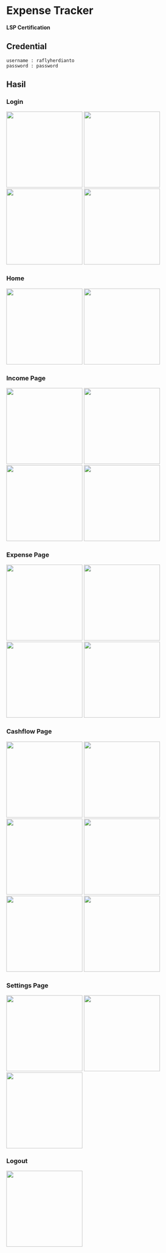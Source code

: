 # Expense Tracker

**LSP Certification**


## Credential

```
username : raflyherdianto
password : password
```


## Hasil

### Login

<span>
    <img src="assets/screenshot/login1.png" width="200">
</span>
<span>
    <img src="assets/screenshot/login2.png" width="200">
</span>
<span>
    <img src="assets/screenshot/login3.png" width="200">
</span>
<span>
    <img src="assets/screenshot/login4.png" width="200">
</span>

### Home

<span>
    <img src="assets/screenshot/home1.png" width="200">
</span>
<span>
    <img src="assets/screenshot/home2.png" width="200">
</span>

### Income Page

<span>
    <img src="assets/screenshot/income1.png" width="200">
</span>
<span>
    <img src="assets/screenshot/income2.png" width="200">
</span>
<span>
    <img src="assets/screenshot/income3.png" width="200">
</span>
<span>
    <img src="assets/screenshot/income4.png" width="200">
</span>

### Expense Page

<span>
    <img src="assets/screenshot/expense1.png" width="200">
</span>
<span>
    <img src="assets/screenshot/expense2.png" width="200">
</span>
<span>
    <img src="assets/screenshot/expense3.png" width="200">
</span>
<span>
    <img src="assets/screenshot/expense4.png" width="200">
</span>

### Cashflow Page

<span>
    <img src="assets/screenshot/cashflow1.png" width="200">
</span>
<span>
    <img src="assets/screenshot/cashflow2.png" width="200">
</span>
<span>
    <img src="assets/screenshot/cashflow3.png" width="200">
</span>
<span>
    <img src="assets/screenshot/cashflow4.png" width="200">
</span>
<span>
    <img src="assets/screenshot/cashflow5.png" width="200">
</span>
<span>
    <img src="assets/screenshot/cashflow6.png" width="200">
</span>

### Settings Page

<span>
    <img src="assets/screenshot/settings1.png" width="200">
</span>
<span>
    <img src="assets/screenshot/settings2.png" width="200">
</span>
<span>
    <img src="assets/screenshot/settings3.png" width="200">
</span>

### Logout

<span>
    <img src="assets/screenshot/logout.png" width="200">
</span>



